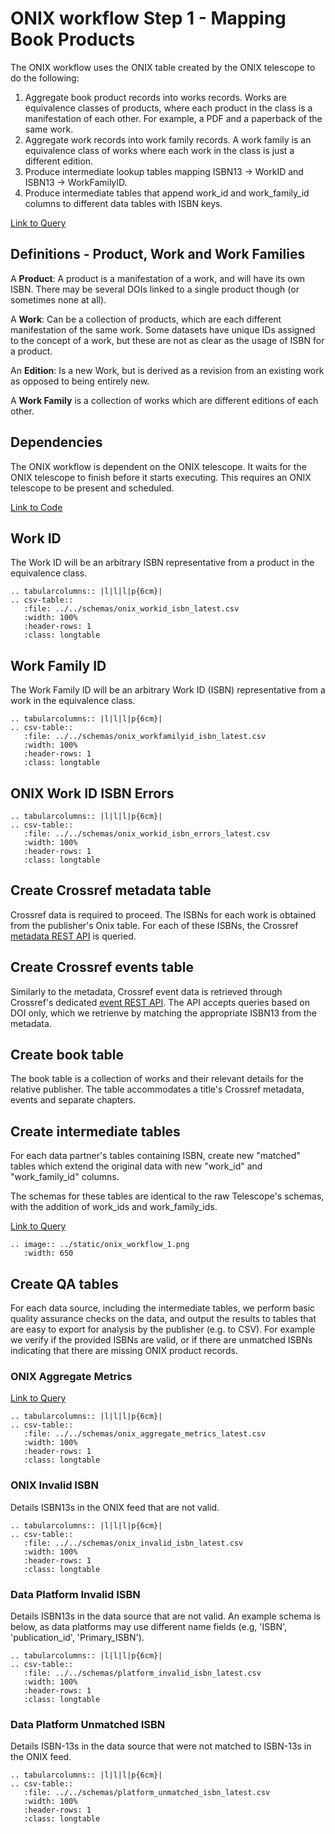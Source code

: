 ONIX workflow Step 1 - Mapping Book Products
=============================================

The ONIX workflow uses the ONIX table created by the ONIX telescope to do the following:
  1. Aggregate book product records into works records. Works are equivalence classes of products, where each product in the class is a manifestation of each other. For example, a PDF and a paperback of the same work.
  2. Aggregate work records into work family records. A work family is an equivalence class of works where each work in the class is just a different edition.
  3. Produce intermediate lookup tables mapping ISBN13 -> WorkID and ISBN13 -> WorkFamilyID.
  4. Produce intermediate tables that append work_id and work_family_id columns to different data tables with ISBN keys.
  
[Link to Query](https://github.com/The-Academic-Observatory/oaebu-workflows/blob/develop/oaebu_workflows/workflows/onix_workflow.py)

## Definitions - Product, Work and Work Families

A **Product**: A product is a manifestation of a work, and will have its own ISBN. There may be several DOIs linked to a single product though (or sometimes none at all).

A **Work**: Can be a collection of products, which are each different manifestation of the same work. Some datasets have unique IDs assigned to the concept of a work, but these are not as clear as the usage of ISBN for a product.

An **Edition**: Is a new Work, but is derived as a revision from an existing work as opposed to being entirely new.

A **Work Family** is a collection of works which are different editions of each other.

## Dependencies
The ONIX workflow is dependent on the ONIX telescope.  It waits for the ONIX telescope to finish before it starts executing.  This requires an ONIX telescope to be present and scheduled.

[Link to Code](https://github.com/The-Academic-Observatory/oaebu-workflows/blob/develop/oaebu_workflows/workflows/onix_work_aggregation.py)

## Work ID
The Work ID will be an arbitrary ISBN representative from a product in the equivalence class.

``` eval_rst
.. tabularcolumns:: |l|l|l|p{6cm}| 
.. csv-table::
   :file: ../../schemas/onix_workid_isbn_latest.csv
   :width: 100%
   :header-rows: 1
   :class: longtable
```

## Work Family ID
The Work Family ID will be an arbitrary Work ID (ISBN) representative from a work in the equivalence class.

``` eval_rst
.. tabularcolumns:: |l|l|l|p{6cm}| 
.. csv-table::
   :file: ../../schemas/onix_workfamilyid_isbn_latest.csv
   :width: 100%
   :header-rows: 1
   :class: longtable
```

## ONIX Work ID ISBN Errors

``` eval_rst
.. tabularcolumns:: |l|l|l|p{6cm}| 
.. csv-table::
   :file: ../../schemas/onix_workid_isbn_errors_latest.csv
   :width: 100%
   :header-rows: 1
   :class: longtable
```
## Create Crossref metadata table
Crossref data is required to proceed. The ISBNs for each work is obtained from the publisher's Onix table. For each of these ISBNs, the Crossref [metadata REST API](https://api.crossref.org/) is queried.  

## Create Crossref events table
Similarly to the metadata, Crossref event data is retrieved through Crossref's dedicated [event REST API](https://www.eventdata.crossref.org/guide/service/query-api/). The API accepts queries based on DOI only, which we retrienve by matching the appropriate ISBN13 from the metadata.  

## Create book table
The book table is a collection of works and their relevant details for the relative publisher. The table accommodates a title's Crossref metadata, events and separate chapters.

## Create intermediate tables
For each data partner's tables containing ISBN, create new "matched" tables which extend the original data with new "work_id" and "work_family_id" columns.

The schemas for these tables are identical to the raw Telescope's schemas, with the addition of work_ids and work_family_ids.

[Link to Query](https://github.com/The-Academic-Observatory/oaebu-workflows/blob/develop/oaebu_workflows/database/sql/assign_workid_workfamilyid.sql.jinja2)

``` eval_rst
.. image:: ../static/onix_workflow_1.png
   :width: 650
```

## Create QA tables
For each data source, including the intermediate tables, we perform basic quality assurance checks on the data, and output the results to tables that are easy to export for analysis by the publisher (e.g. to CSV). For example we verify if the provided ISBNs are valid, or if there are unmatched ISBNs indicating that there are missing ONIX product records.


### ONIX Aggregate Metrics

[Link to Query](https://github.com/The-Academic-Observatory/oaebu-workflows/blob/develop/oaebu_workflows/database/sql/onix_aggregate_metrics.sql.jinja2)

``` eval_rst
.. tabularcolumns:: |l|l|l|p{6cm}| 
.. csv-table::
   :file: ../../schemas/onix_aggregate_metrics_latest.csv
   :width: 100%
   :header-rows: 1
   :class: longtable
```
### ONIX Invalid ISBN

Details ISBN13s in the ONIX feed that are not valid.

``` eval_rst
.. tabularcolumns:: |l|l|l|p{6cm}| 
.. csv-table::
   :file: ../../schemas/onix_invalid_isbn_latest.csv
   :width: 100%
   :header-rows: 1
   :class: longtable
```

### Data Platform Invalid ISBN

Details ISBN13s in the data source that are not valid. An example schema is below, as data platforms may use different name fields (e.g, 'ISBN', 'publication_id', 'Primary_ISBN').

``` eval_rst
.. tabularcolumns:: |l|l|l|p{6cm}| 
.. csv-table::
   :file: ../../schemas/platform_invalid_isbn_latest.csv
   :width: 100%
   :header-rows: 1
   :class: longtable
```

### Data Platform Unmatched ISBN

Details ISBN-13s in the data source that were not matched to ISBN-13s in the ONIX feed.

``` eval_rst
.. tabularcolumns:: |l|l|l|p{6cm}| 
.. csv-table::
   :file: ../../schemas/platform_unmatched_isbn_latest.csv
   :width: 100%
   :header-rows: 1
   :class: longtable
```
